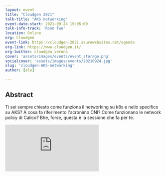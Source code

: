 ```yaml
---
layout: event
title: "Cloudgen 2021"
talk-title: "AKS networking"
event-date-start: 2021-09-24 15:05:00
talk-info-track: 'Room Two'
location: Online
org: Cloudgen
event-link: https://cloudgen-2021.azurewebsites.net/agenda
org-link: https://www.cloudgen.it/
org-twitter: cloudgen_verona
cover: 'assets/images/events/event_storage.png'
socialcover: 'assets/images/events/20210924.jpg'
slug: 'cloudgen-AKS-networking'
author: [ale]

---
```

## Abstract
Ti sei sempre chiesto come funziona il networking su k8s e nello specifico su AKS?
A cosa fa riferimento l'acronimo CNI? Come funzionano le network policy di Calico?
Bhe, forse, questa è la sessione che fa per te.

<div class="video">
<div class="responsive-iframe-container-16">
<iframe class="responsive-iframe" src="https://www.youtube.com/embed/oF5fWwgnehw" frameborder="0" allow="accelerometer; autoplay; clipboard-write; encrypted-media; gyroscope; picture-in-picture" allowfullscreen></iframe>
</div>
</div>
